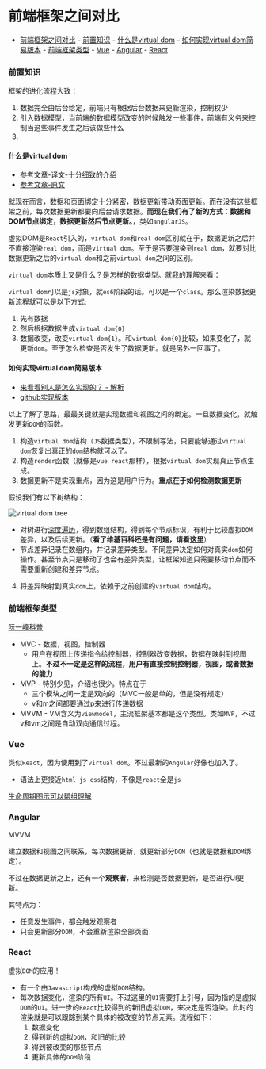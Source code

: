 # 前端框架之间对比

<!-- TOC -->

- [前端框架之间对比](#前端框架之间对比)
        - [前置知识](#前置知识)
            - [什么是virtual dom](#什么是virtual-dom)
            - [如何实现virtual dom简易版本](#如何实现virtual-dom简易版本)
        - [前端框架类型](#前端框架类型)
        - [Vue](#vue)
        - [Angular](#angular)
        - [React](#react)

<!-- /TOC -->

### 前置知识

框架的进化流程大致：

1. 数据完全由后台给定，前端只有根据后台数据来更新渲染，控制权少
2. 引入数据模型，当前端的数据模型改变的时候触发一些事件，前端有义务来控制当这些事件发生之后该做些什么
3. 

#### 什么是virtual dom

* [参考文章-译文-十分细致的介绍](https://www.jianshu.com/p/bef1c1ee5a0e)
* [参考文章-原文](http://teropa.info/blog/2015/03/02/change-and-its-detection-in-javascript-frameworks.html)

就现在而言，数据和页面绑定十分紧密，数据更新带动页面更新。而在没有这些框架之前，每次数据更新都要向后台请求数据。**而现在我们有了新的方式：数据和DOM节点绑定，数据更新然后节点更新。**，类如`angularJS`。

虚拟DOM是`React`引入的，`virtual dom`和`real dom`区别就在于，数据更新之后并不直接渲染`real dom`，而是`virtual dom`。至于是否要渲染到`real dom`，就要对比数据更新之后的`virtual dom`和之前`virtual dom`之间的区别。

`virtual dom`本质上又是什么？是怎样的数据类型。就我的理解来看：

`virtual dom`可以是`js`对象，就`es6`阶段的话。可以是一个`class`。那么渲染数据更新流程就可以是以下方式;

1. 先有数据
2. 然后根据数据生成`virtual dom{0}`
3. 数据改变，改变`virtual dom{1}`。和`virtual dom{0}`比较，如果变化了，就更新`dom`。至于怎么检查是否发生了数据更新。就是另外一回事了。

#### 如何实现virtual dom简易版本

* [来看看别人是怎么实现的？ - 解析](https://www.zhihu.com/question/29504639)
* [github实现版本](https://github.com/Matt-Esch/virtual-dom)

以上了解了思路，最最关键就是实现数据和视图之间的绑定。一旦数据变化，就触发更新`DOM`的函数。

1. 构造`virtual dom`结构（`JS`数据类型），不限制写法，只要能够通过`virtual dom`恢复出真正的`dom`结构就可以了。
2. 构造`render`函数（就像是`vue react`那样），根据`virtual dom`实现真正节点生成。
3. 数据更新不是实现重点，因为这是用户行为。**重点在于如何检测数据更新**
    
假设我们有以下树结构：

![virtual dom tree]()

* 对树进行[深度遍历](https://zh.wikipedia.org/zh-hans/%E6%B7%B1%E5%BA%A6%E4%BC%98%E5%85%88%E6%90%9C%E7%B4%A2)，得到数组结构，得到每个节点标识，有利于比较虚拟`DOM`差异，以及后续更新。（**看了维基百科还是有问题，请看[这里](https://juejin.im/entry/5912bb9544d904007b0384f1)**）  
* 节点差异记录在数组内，并记录差异类型。不同差异决定如何对真实`dom`如何操作。甚至节点只是移动了也会有差异类型，让框架知道只需要移动节点而不需要重新创建和差异节点。

4. 将差异映射到真实`dom`上，依赖于之前创建的`virtual dom`结构。   


### 前端框架类型

[阮一峰科普](http://www.ruanyifeng.com/blog/2015/02/mvcmvp_mvvm.html)

* MVC - 数据，视图，控制器
    * 用户在视图上传递指令给控制器，控制器改变数据，数据在映射到视图上。**不过不一定是这样的流程，用户有直接控制控制器，视图，或者数据的能力**
* MVP - 特别少见，介绍也很少。特点在于
    * 三个模块之间一定是双向的（MVC一般是单的，但是没有规定）
    * v和m之间都要通过p来进行传递数据
* MVVM - VM含义为`viewmodel`，主流框架基本都是这个类型。类如`MVP`，不过v和vm之间是自动双向通信过程。

### Vue

类似`React`，因为使用到了`virtual dom`。不过最新的`Angular`好像也加入了。

* 语法上更接近`html js css`结构，不像是`react`全是`js`

[生命周期图示可以帮组理解](https://cn.vuejs.org/v2/guide/instance.html#%E7%94%9F%E5%91%BD%E5%91%A8%E6%9C%9F%E5%9B%BE%E7%A4%BA)

### Angular

MVVM

建立数据和视图之间联系，每次数据更新，就更新部分`DOM`（也就是数据和`DOM`绑定）。

不过在数据更新之上，还有一个**观察者**，来检测是否数据更新，是否进行UI更新。

其特点为：

* 任意发生事件，都会触发观察者
* 只会更新部分`DOM`，不会重新渲染全部页面

### React

虚拟`DOM`的应用！

* 有一个由`Javascript`构成的虚拟`DOM`结构。
* 每次数据变化，渲染的所有`UI`。不过这里的`UI`需要打上引号，因为指的是虚拟`DOM`的`UI`。进一步的`React`比较得到的新旧虚拟`DOM`，来决定是否渲染。此时的渲染就是可以跟踪到某个具体的被改变的节点元素。流程如下：
    1. 数据变化
    2. 得到新的虚拟`DOM`，和旧的比较
    3. 得到被改变的那些节点
    4. 更新具体的`DOM`阶段